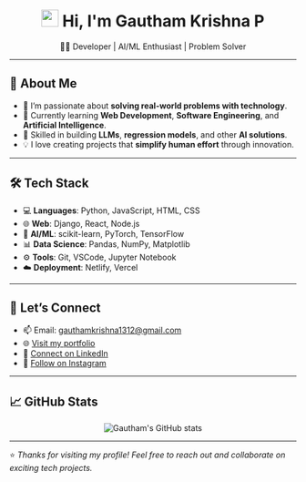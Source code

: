 <h1 align="center">
  <img src="https://raw.githubusercontent.com/MartinHeinz/MartinHeinz/master/wave.gif" width="30px">
  Hi, I'm Gautham Krishna P
</h1>

<p align="center">
  👨‍💻 Developer | AI/ML Enthusiast | Problem Solver
</p>

---

## 🚀 About Me

- 👀 I’m passionate about **solving real-world problems with technology**.
- 🌱 Currently learning **Web Development**, **Software Engineering**, and **Artificial Intelligence**.
- 🤖 Skilled in building **LLMs**, **regression models**, and other **AI solutions**.
- 💡 I love creating projects that **simplify human effort** through innovation.

---

## 🛠️ Tech Stack

- 💻 **Languages**: Python, JavaScript, HTML, CSS
- 🌐 **Web**: Django, React, Node.js
- 🤖 **AI/ML**: scikit-learn, PyTorch, TensorFlow
- 📊 **Data Science**: Pandas, NumPy, Matplotlib
- ⚙️ **Tools**: Git, VSCode, Jupyter Notebook
- ☁️ **Deployment**: Netlify, Vercel

---

## 🤝 Let’s Connect

- 📫 Email: [gauthamkrishna1312@gmail.com](mailto:gauthamkrishna1312@gmail.com)
- 🌐 [Visit my portfolio](https://gauthamkrishnap.netlify.app)
- 💼 [Connect on LinkedIn](https://www.linkedin.com/in/gautham-krishna-p-2bb4781b3/)
- 📸 [Follow on Instagram](https://www.instagram.com/c_tech_guy)

---

## 📈 GitHub Stats

<p align="center">
  <img src="https://github-readme-stats.vercel.app/api?username=gauthamkrishna1312&show_icons=true&theme=radical" alt="Gautham's GitHub stats" />
</p>

---

⭐️ *Thanks for visiting my profile! Feel free to reach out and collaborate on exciting tech projects.*
